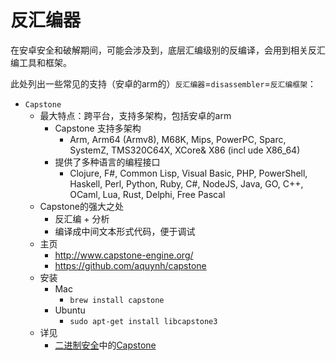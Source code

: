 # 反汇编器

在安卓安全和破解期间，可能会涉及到，底层汇编级别的反编译，会用到相关反汇编工具和框架。

此处列出一些常见的支持（安卓的arm的）`反汇编器`=`disassembler`=`反汇编框架`：

* `Capstone`
  * 最大特点：跨平台，支持多架构，包括安卓的arm
    * Capstone 支持多架构
      * Arm, Arm64 (Armv8), M68K, Mips, PowerPC, Sparc, SystemZ, TMS320C64X, XCore& X86 (incl ude X86_64)
    * 提供了多种语言的编程接口
      * Clojure, F#, Common Lisp, Visual Basic, PHP, PowerShell, Haskell, Perl, Python, Ruby, C#, NodeJS, Java, GO, C++, OCaml, Lua, Rust, Delphi, Free Pascal
  * Capstone的强大之处
    * 反汇编 + 分析
    * 编译成中间文本形式代码，便于调试
  * 主页
    * http://www.capstone-engine.org/
    * https://github.com/aquynh/capstone
  * 安装
    * Mac
      * `brew install capstone`
    * Ubuntu
      * `sudo apt-get install libcapstone3`
  * 详见
    * [二进制安全](https://book.crifan.org/books/explore_underlying_mechanism_binary_security/website/)中的[Capstone](https://book.crifan.org/books/explore_underlying_mechanism_binary_security/website/multi_plat/disassembler/capstone.html)
